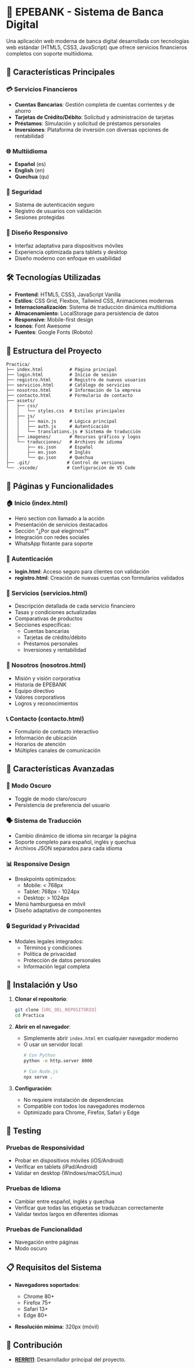 # 🏦 EPEBANK - Sistema de Banca Digital

Una aplicación web moderna de banca digital desarrollada con tecnologías web estándar (HTML5, CSS3, JavaScript) que ofrece servicios financieros completos con soporte multiidioma.

## 🚀 Características Principales

### 💳 Servicios Financieros
- **Cuentas Bancarias**: Gestión completa de cuentas corrientes y de ahorro
- **Tarjetas de Crédito/Débito**: Solicitud y administración de tarjetas
- **Préstamos**: Simulación y solicitud de préstamos personales
- **Inversiones**: Plataforma de inversión con diversas opciones de rentabilidad

### 🌐 Multiidioma
- **Español** (es)
- **English** (en) 
- **Quechua** (qu)

### 🔐 Seguridad
- Sistema de autenticación seguro
- Registro de usuarios con validación
- Sesiones protegidas

### 📱 Diseño Responsivo
- Interfaz adaptativa para dispositivos móviles
- Experiencia optimizada para tablets y desktop
- Diseño moderno con enfoque en usabilidad

## 🛠️ Tecnologías Utilizadas

- **Frontend**: HTML5, CSS3, JavaScript Vanilla
- **Estilos**: CSS Grid, Flexbox, Tailwind CSS, Animaciones modernas
- **Internacionalización**: Sistema de traducción dinámica multiidioma
- **Almacenamiento**: LocalStorage para persistencia de datos
- **Responsive**: Mobile-first design
- **Iconos**: Font Awesome
- **Fuentes**: Google Fonts (Roboto)

## 📁 Estructura del Proyecto

```
Practica/
├── index.html          # Página principal
├── login.html          # Inicio de sesión
├── registro.html       # Registro de nuevos usuarios
├── servicios.html      # Catálogo de servicios
├── nosotros.html       # Información de la empresa
├── contacto.html       # Formulario de contacto
├── assets/
│   ├── css/
│   │   └── styles.css  # Estilos principales
│   ├── js/
│   │   ├── main.js     # Lógica principal
│   │   ├── auth.js     # Autenticación
│   │   └── translations.js # Sistema de traducción
│   ├── imagenes/       # Recursos gráficos y logos
│   └── traducciones/   # Archivos de idioma
│       ├── es.json     # Español
│       ├── en.json     # Inglés
│       └── qu.json     # Quechua
├── .git/              # Control de versiones
└── .vscode/           # Configuración de VS Code
```

## 🎯 Páginas y Funcionalidades

### 🏠 Inicio (index.html)
- Hero section con llamado a la acción
- Presentación de servicios destacados
- Sección "¿Por qué elegirnos?"
- Integración con redes sociales
- WhatsApp flotante para soporte

### 🔐 Autenticación
- **login.html**: Acceso seguro para clientes con validación
- **registro.html**: Creación de nuevas cuentas con formularios validados

### 💼 Servicios (servicios.html)
- Descripción detallada de cada servicio financiero
- Tasas y condiciones actualizadas
- Comparativas de productos
- Secciones específicas:
  - Cuentas bancarias
  - Tarjetas de crédito/débito
  - Préstamos personales
  - Inversiones y rentabilidad

### 👥 Nosotros (nosotros.html)
- Misión y visión corporativa
- Historia de EPEBANK
- Equipo directivo
- Valores corporativos
- Logros y reconocimientos

### 📞 Contacto (contacto.html)
- Formulario de contacto interactivo
- Información de ubicación
- Horarios de atención
- Múltiples canales de comunicación

## 🌟 Características Avanzadas

### 🎨 Modo Oscuro
- Toggle de modo claro/oscuro
- Persistencia de preferencia del usuario

### 🗣️ Sistema de Traducción
- Cambio dinámico de idioma sin recargar la página
- Soporte completo para español, inglés y quechua
- Archivos JSON separados para cada idioma

### 📊 Responsive Design
- Breakpoints optimizados:
  - Mobile: < 768px
  - Tablet: 768px - 1024px
  - Desktop: > 1024px
- Menú hamburguesa en móvil
- Diseño adaptativo de componentes

### 🔒 Seguridad y Privacidad
- Modales legales integrados:
  - Términos y condiciones
  - Política de privacidad
  - Protección de datos personales
  - Información legal completa

## 🚀 Instalación y Uso

1. **Clonar el repositorio**:
   ```bash
   git clone [URL_DEL_REPOSITORIO]
   cd Practica
   ```

2. **Abrir en el navegador**:
   - Simplemente abrir `index.html` en cualquier navegador moderno
   - O usar un servidor local:
     ```bash
     # Con Python
     python -m http.server 8000
     
     # Con Node.js
     npx serve .
     ```

3. **Configuración**:
   - No requiere instalación de dependencias
   - Compatible con todos los navegadores modernos
   - Optimizado para Chrome, Firefox, Safari y Edge

## 🧪 Testing

### Pruebas de Responsividad
- Probar en dispositivos móviles (iOS/Android)
- Verificar en tablets (iPad/Android)
- Validar en desktop (Windows/macOS/Linux)

### Pruebas de Idioma
- Cambiar entre español, inglés y quechua
- Verificar que todas las etiquetas se traduzcan correctamente
- Validar textos largos en diferentes idiomas

### Pruebas de Funcionalidad
- Navegación entre páginas
- Modo oscuro

## 📋 Requisitos del Sistema

- **Navegadores soportados**:
  - Chrome 80+
  - Firefox 75+
  - Safari 13+
  - Edge 80+

- **Resolución mínima**: 320px (móvil)

## 🤝 Contribución

- **[RERRl11](https://github.com/RERRl11)**: Desarrollador principal del proyecto.
